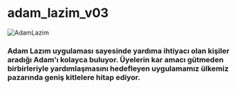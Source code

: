 # adam_lazim_v03

![AdamLazim](https://user-images.githubusercontent.com/9121424/83361486-030da500-a392-11ea-8389-6e282dfc49fc.jpg)

### Adam Lazım uygulaması sayesinde yardıma ihtiyacı olan kişiler aradığı Adam'ı kolayca buluyor. Üyelerin kar amacı gütmeden birbirleriyle yardımlaşmasını hedefleyen uygulamamız ülkemiz pazarında geniş kitlelere hitap ediyor.


